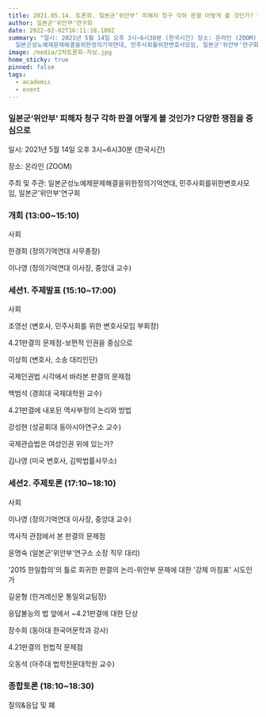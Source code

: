```yaml
---
title: 2021.05.14. 토론회. 일본군‘위안부’ 피해자 청구 각하 판결 어떻게 볼 것인가? 다양한 쟁점을 중심으로
author: 일본군'위안부'연구회
date: 2022-02-02T16:11:18.100Z
summary: "일시: 2021년 5월 14일 오후 3시~6시30분 (한국시간) 장소: 온라인 (ZOOM) 주최 및 주관:
  일본군성노예제문제해결을위한정의기억연대, 민주사회를위한변호사모임, 일본군'위안부'연구회"
image: /media/2차토론회-자보.jpg
home_sticky: true
pinned: false
tags:
  - academic
  - event
---
```

### 일본군‘위안부’ 피해자 청구 각하 판결 어떻게 볼 것인가? 다양한 쟁점을 중심으로

일시: 2021년 5월 14일 오후 3시~6시30분 (한국시간)

장소: 온라인 (ZOOM)

주최 및 주관: 일본군성노예제문제해결을위한정의기억연대, 민주사회를위한변호사모임, 일본군'위안부'연구회

### 개회 (13:00~15:10)

사회

한경희 (정의기억연대 사무총장)

이나영 (정의기억연대 이사장, 중앙대 교수) 

### 세션1. 주제발표 (15:10~17:00)

사회

조영선 (변호사, 민주사회를 위한 변호사모임 부회장)

4.21판결의 문제점-보편적 인권을 중심으로

이상희 (변호사, 소송 대리인단)

국제인권법 시각에서 바라본 판결의 문제점

백범석 (경희대 국제대학원 교수)

4.21판결에  내포된 역사부정의 논리와 방법

강성현 (성공회대 동아시아연구소 교수)

국제관습법은 여성인권 위에 있는가?

김나영 (미국 변호사, 김박법률사무소)

### 세션2. 주제토론 (17:10~18:10)

사회

이나영 (정의기억연대 이사장, 중앙대 교수)

역사적 관점에서 본 판결의 문제점 

윤명숙 (일본군'위안부'연구소 소장 직무 대리)

'2015 한일합의'의 틀로 회귀한 판결의 논리-위안부 문제에 대한 '강제 마침표' 시도인가

길윤형 (한겨레신문 통일외교팀장)

응답불능의 법 앞에서 ~4.21판결에 대한 단상

장수희 (동아대 한국어문학과 강사)

4.21판결의 헌법적 문제점

오동석 (아주대 법학전문대학원 교수)

### 종합토론 (18:10~18:30)

질의&응답 및 폐
